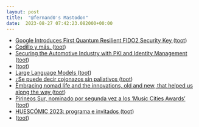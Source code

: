 ```yaml
---
layout: post
title:  "@fernand0's Mastodon"
date:  2023-08-27 07:42:23.082000+00:00
---
```

*  [Google Introduces First Quantum Resilient FIDO2 Security Key ](https://thehackernews.com/2023/08/google-introduces-first-quantum.htm) ([toot](https://mastodon.social/@fernand0/110960452769007368))
*  [Codillo y más. ](https://avecesunafoto.wordpress.com/2023/08/26/codillo-y-mas) ([toot](https://mastodon.social/@fernand0/110957145115038432))
*  [Securing the Automotive Industry with PKI and Identity Management ](https://www.iiot-world.com/industrial-iot/connected-industry/securing-the-automotive-industry-with-pki-and-identity-management) ([toot](https://mastodon.social/@fernand0/110957140055960954))
*  [ ](https://mastodon.social/users/fernand0/statuses/110957045863449346/activity) ([toot](https://mastodon.social/users/fernand0/statuses/110957045863449346/activity))
*  [Large Language Models ](https://m-cacm.acm.org/magazines/2023/8/274942-large-language-models/fulltex) ([toot](https://mastodon.social/@fernand0/110956880794416008))
*  [¿Se puede decir cojonazos sin paliativos ](https://mastodon.social/@fernand0/110956821313415300) ([toot](https://mastodon.social/@fernand0/110956821313415300))
*  [Embracing nomad life and the innovations, old and new, that helped us along the way  ](https://turelin.medium.com/embracing-nomad-life-and-the-innovations-old-and-new-that-helped-us-along-the-way-dcdb9e73229d) ([toot](https://mastodon.social/@fernand0/110956679701004909))
*  [Pirineos Sur, nominado por segunda vez a los ‘Music Cities Awards’ ](https://www.aragonmusical.com/2023/08/pirineos-sur-nominado-por-segunda-a-los-music-cities-awards) ([toot](https://mastodon.social/@fernand0/110956426751675767))
*  [HUESCÓMIC 2023: programa e invitados ](https://www.xn--vietario-e3a.com/huescomic-2023-programa-e-invitados) ([toot](https://mastodon.social/@fernand0/110956159797104843))
*  [ ](https://mastodon.social/@tuneintodetuned) ([toot](https://mastodon.social/@fernand0/110956151286230169))

